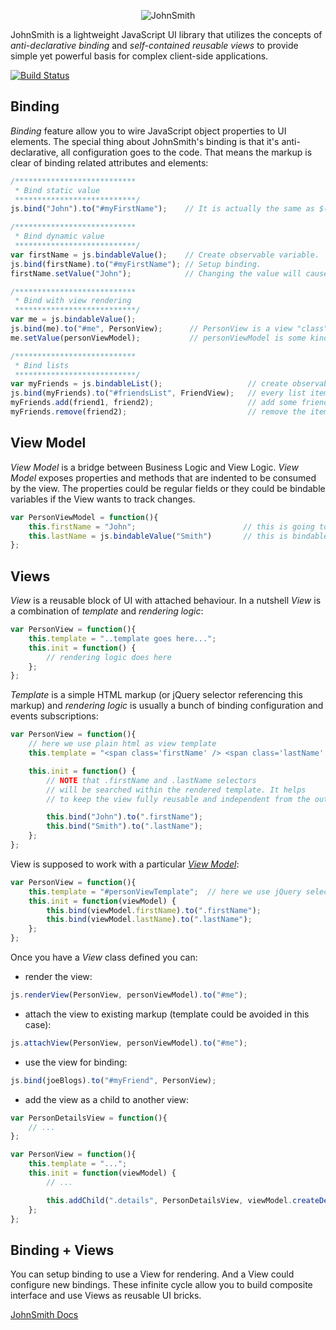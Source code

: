 <p align="center">
    <img src='https://raw.github.com/guryanovev/JohnSmith/master/src_examples/assets/images/logo_large.png' alt='JohnSmith' />
</p>

JohnSmith is a lightweight JavaScript UI library that utilizes the concepts of _anti-declarative binding_ and
_self-contained reusable views_ to provide simple yet powerful basis for complex client-side applications.

[![Build Status](https://travis-ci.org/guryanovev/JohnSmith.png?branch=master)](https://travis-ci.org/guryanovev/JohnSmith)

Binding
-------

*Binding* feature allow you to wire JavaScript object properties to UI elements. The special thing about JohnSmith's binding is
that it's anti-declarative, all configuration goes to the code. That means the markup is clear of binding related attributes
and elements:

```javascript
/***************************
 * Bind static value
 ***************************/
js.bind("John").to("#myFirstName");    // It is actually the same as $("#myFirstName").text("John");

/***************************
 * Bind dynamic value
 ***************************/
var firstName = js.bindableValue();    // Create observable variable.
js.bind(firstName).to("#myFirstName"); // Setup binding.
firstName.setValue("John");            // Changing the value will cause corresponding UI changes.

/***************************
 * Bind with view rendering
 ***************************/
var me = js.bindableValue();
js.bind(me).to("#me", PersonView);      // PersonView is a view "class". Views described later
me.setValue(personViewModel);           // personViewModel is some kind of object with person data

/***************************
 * Bind lists
 ***************************/
var myFriends = js.bindableList();                   // create observable list
js.bind(myFriends).to("#friendsList", FriendView);   // every list item will be rendered using FriendView view
myFriends.add(friend1, friend2);                     // add some friends. JohnSmith will detect this and change the UI
myFriends.remove(friend2);                           // remove the item. Again JohnSmith will react on this change.
```

View Model
----------
*View Model* is a bridge between Business Logic and View Logic. *View Model* exposes properties and methods that are
indented to be  consumed by the view. The properties could be regular fields or they could be bindable variables if
the View wants to track changes.

```javascript
var PersonViewModel = function(){
    this.firstName = "John";                        // this is going to be static
    this.lastName = js.bindableValue("Smith")       // this is bindable, so UI can track changes
};
```

Views
-----

*View* is a reusable block of UI with attached behaviour. In a nutshell *View* is a combination of _template_
and _rendering logic_:

```javascript
var PersonView = function(){
    this.template = "..template goes here...";
    this.init = function() {
        // rendering logic does here
    };
};
```

_Template_ is a simple HTML markup (or jQuery selector referencing this markup) and _rendering logic_ is usually a
bunch of binding configuration and events subscriptions:

```javascript
var PersonView = function(){
    // here we use plain html as view template
    this.template = "<span class='firstName' /> <span class='lastName' />";

    this.init = function() {
        // NOTE that .firstName and .lastName selectors
        // will be searched within the rendered template. It helps
        // to keep the view fully reusable and independent from the outside markup.

        this.bind("John").to(".firstName");
        this.bind("Smith").to(".lastName");
    };
};
```

View is supposed to work with a particular *[View Model](#view-model)*:

```javascript
var PersonView = function(){
    this.template = "#personViewTemplate";  // here we use jQuery selector to reference template
    this.init = function(viewModel) {
        this.bind(viewModel.firstName).to(".firstName");
        this.bind(viewModel.lastName).to(".lastName");
    };
};
```

Once you have a *View* class defined you can:

- render the view:

```javascript
js.renderView(PersonView, personViewModel).to("#me");
```

- attach the view to existing markup (template could be avoided in this case):

```javascript
js.attachView(PersonView, personViewModel).to("#me");
```

- use the view for binding:

```javascript
js.bind(joeBlogs).to("#myFriend", PersonView);
```

- add the view as a child to another view:

```javascript
var PersonDetailsView = function(){
    // ...
};

var PersonView = function(){
    this.template = "...";
    this.init = function(viewModel) {
        // ...

        this.addChild(".details", PersonDetailsView, viewModel.createDetailsViewModel());
    };
};
```

Binding + Views
---------------

You can setup binding to use a View for rendering. And a View could configure new bindings. These infinite cycle allow you
to build composite interface and use Views as reusable UI bricks.



[JohnSmith Docs](http://john-smith-js.com/)
